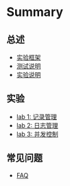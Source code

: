 # Summary

## 总述

* [实验框架](README.md)
* [测试说明](test.md)
* [实验说明](intro.md)

## 实验

* [lab 1: 记录管理](lab1.md)
* [lab 2: 日志管理](lab2.md)
* [lab 3: 并发控制](lab3.md)
<!-- * [lab 4: 执行器](lab4.md) -->
<!-- * [lab 5: 优化器](lab5.md) -->

## 常见问题

* [FAQ](faq.md)

